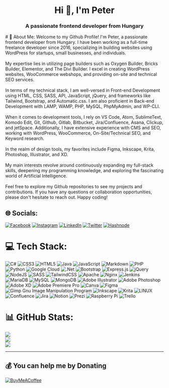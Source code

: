 <h1 align="center">Hi 👋, I'm Peter</h1>
<h3 align="center">A passionate frontend developer from Hungary</h3>
# 💫 About Me:
Welcome to my Github Profile! I'm Peter, a passionate frontend developer from Hungary. I have been working as a full-time freelance developer since 2016, specializing in building websites using WordPress for startups, small businesses, and individuals.<br><br>My expertise lies in utilizing page builders such as Oxygen Builder, Bricks Builder, Elementor, and The Divi Builder. I excel in creating WordPress websites, WooCommerce webshops, and providing on-site and technical SEO services.<br><br>In terms of my technical stack, I am well-versed in Front-end Development using HTML, CSS, SASS, API, JavaScript, jQuery, and frameworks like Tailwind, Bootstrap, and Automatic.css. I am also proficient in Back-end Development with LAMP, WAMP, PHP, MySQL, PhpMyAdmin, and WP-CLI.<br><br>When it comes to development tools, I rely on VS Code, Atom, SublimeText, Komodo Edit, Git, Github, Gitlab, Bitbucket, Jira/Confluence, Asana, Clickup, and jetSpace. Additionally, I have extensive experience with CMS and SEO, working with WordPress, WooCommerce, On-Site/Technical SEO, and Keyword research.<br><br>In the realm of design tools, my favorites include Figma, Inkscape, Krita, Photoshop, Illustrator, and XD.<br><br>My main interests revolve around continuously expanding my full-stack skills, deepening my programming knowledge, and exploring the fascinating world of Artificial Intelligence.<br><br>Feel free to explore my Github repositories to see my projects and contributions. If you have any questions or collaboration opportunities, please don't hesitate to reach out. Happy coding!


## 🌐 Socials:
[![Facebook](https://img.shields.io/badge/Facebook-%231877F2.svg?logo=Facebook&logoColor=white)](https://facebook.com/https://fb.com/peterteszary.official) [![Instagram](https://img.shields.io/badge/Instagram-%23E4405F.svg?logo=Instagram&logoColor=white)](https://instagram.com/https://instagram.com/peterteszary.official) [![LinkedIn](https://img.shields.io/badge/LinkedIn-%230077B5.svg?logo=linkedin&logoColor=white)](https://linkedin.com/in/https://linkedin.com/in/peterteszary) [![Twitter](https://img.shields.io/badge/Twitter-%231DA1F2.svg?logo=Twitter&logoColor=white)](https://twitter.com/https://twitter.com/peterteszary) [![Hashnode](https://img.shields.io/badge/Hashnode-%231DA1F2.svg?logo=Hashnode&logoColor=white)](https://peterteszary.hashnode.dev)


# 💻 Tech Stack:
![C#](https://img.shields.io/badge/c%23-%23239120.svg?style=flat-square&logo=c-sharp&logoColor=white) ![CSS3](https://img.shields.io/badge/css3-%231572B6.svg?style=flat-square&logo=css3&logoColor=white) ![HTML5](https://img.shields.io/badge/html5-%23E34F26.svg?style=flat-square&logo=html5&logoColor=white) ![Java](https://img.shields.io/badge/java-%23ED8B00.svg?style=flat-square&logo=java&logoColor=white) ![JavaScript](https://img.shields.io/badge/javascript-%23323330.svg?style=flat-square&logo=javascript&logoColor=%23F7DF1E) ![Markdown](https://img.shields.io/badge/markdown-%23000000.svg?style=flat-square&logo=markdown&logoColor=white) ![PHP](https://img.shields.io/badge/php-%23777BB4.svg?style=flat-square&logo=php&logoColor=white) ![Python](https://img.shields.io/badge/python-3670A0?style=flat-square&logo=python&logoColor=ffdd54) ![Google Cloud](https://img.shields.io/badge/Google%20Cloud-%234285F4.svg?style=flat-square&logo=google-cloud&logoColor=white) ![.Net](https://img.shields.io/badge/.NET-5C2D91?style=flat-square&logo=.net&logoColor=white) ![Bootstrap](https://img.shields.io/badge/bootstrap-%23563D7C.svg?style=flat-square&logo=bootstrap&logoColor=white) ![Express.js](https://img.shields.io/badge/express.js-%23404d59.svg?style=flat-square&logo=express&logoColor=%2361DAFB) ![jQuery](https://img.shields.io/badge/jquery-%230769AD.svg?style=flat-square&logo=jquery&logoColor=white) ![NodeJS](https://img.shields.io/badge/node.js-6DA55F?style=flat-square&logo=node.js&logoColor=white) ![SASS](https://img.shields.io/badge/SASS-hotpink.svg?style=flat-square&logo=SASS&logoColor=white) ![TailwindCSS](https://img.shields.io/badge/tailwindcss-%2338B2AC.svg?style=flat-square&logo=tailwind-css&logoColor=white) ![Apache](https://img.shields.io/badge/apache-%23D42029.svg?style=flat-square&logo=apache&logoColor=white) ![Nginx](https://img.shields.io/badge/nginx-%23009639.svg?style=flat-square&logo=nginx&logoColor=white) ![Jenkins](https://img.shields.io/badge/jenkins-%232C5263.svg?style=flat-square&logo=jenkins&logoColor=white) ![MariaDB](https://img.shields.io/badge/MariaDB-003545?style=flat-square&logo=mariadb&logoColor=white) ![MySQL](https://img.shields.io/badge/mysql-%2300f.svg?style=flat-square&logo=mysql&logoColor=white) ![MongoDB](https://img.shields.io/badge/MongoDB-%234ea94b.svg?style=flat-square&logo=mongodb&logoColor=white) ![Adobe Illustrator](https://img.shields.io/badge/adobeillustrator-%23FF9A00.svg?style=flat-square&logo=adobeillustrator&logoColor=white) ![Adobe Photoshop](https://img.shields.io/badge/adobephotoshop-%2331A8FF.svg?style=flat-square&logo=adobephotoshop&logoColor=white) ![Adobe XD](https://img.shields.io/badge/Adobe%20XD-470137?style=flat-square&logo=Adobe%20XD&logoColor=#FF61F6) ![Adobe Premiere Pro](https://img.shields.io/badge/Adobe%20Premiere%20Pro-9999FF.svg?style=flat-square&logo=Adobe%20Premiere%20Pro&logoColor=white) ![Canva](https://img.shields.io/badge/Canva-%2300C4CC.svg?style=flat-square&logo=Canva&logoColor=white) 	![Figma](https://img.shields.io/badge/figma-%23F24E1E.svg?style=flat-square&logo=figma&logoColor=white) ![Gimp Gnu Image Manipulation Program](https://img.shields.io/badge/Gimp-657D8B?style=flat-square&logo=gimp&logoColor=FFFFFF) ![Inkscape](https://img.shields.io/badge/Inkscape-e0e0e0?style=flat-square&logo=inkscape&logoColor=080A13) ![Krita](https://img.shields.io/badge/Krita-203759?style=flat-square&logo=krita&logoColor=EEF37B) ![LINUX](https://img.shields.io/badge/Linux-FCC624?style=flat-square&logo=linux&logoColor=black) ![Confluence](https://img.shields.io/badge/confluence-%23172BF4.svg?style=flat-square&logo=confluence&logoColor=white) ![Jira](https://img.shields.io/badge/jira-%230A0FFF.svg?style=flat-square&logo=jira&logoColor=white) ![Notion](https://img.shields.io/badge/Notion-%23000000.svg?style=flat-square&logo=notion&logoColor=white) ![Prezi](https://img.shields.io/badge/Prezi-%23000000.svg?style=flat-square&logo=Prezi&logoColor=white) ![Raspberry Pi](https://img.shields.io/badge/-RaspberryPi-C51A4A?style=flat-square&logo=Raspberry-Pi) ![Trello](https://img.shields.io/badge/Trello-%23026AA7.svg?style=flat-square&logo=Trello&logoColor=white)
# 📊 GitHub Stats:
![](https://github-readme-stats.vercel.app/api?username=peterteszary&theme=dark&hide_border=false&include_all_commits=false&count_private=false)<br/>
![](https://github-readme-streak-stats.herokuapp.com/?user=peterteszary&theme=dark&hide_border=false)<br/>
![](https://github-readme-stats.vercel.app/api/top-langs/?username=peterteszary&theme=dark&hide_border=false&include_all_commits=false&count_private=false&layout=compact)



---


  ## 💰 You can help me by Donating
  [![BuyMeACoffee](https://img.shields.io/badge/Buy%20Me%20a%20Coffee-ffdd00?style=for-the-badge&logo=buy-me-a-coffee&logoColor=black)](https://buymeacoffee.com/peterteszary) 

  

